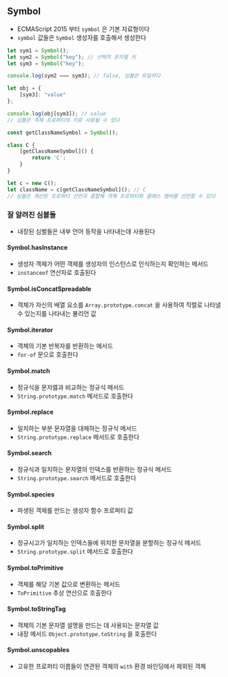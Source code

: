 ## Symbol

* ECMAScript 2015 부터 `symbol` 은 기본 자료형이다
* `symbol` 값들은 `Symbol` 생성자를 호출해서 생성한다

```typescript
let sym1 = Symbol();
let sym2 = Symbol("key"); // 선택적 문자열 키
let sym3 = Symbol("key");

console.log(sym2 === sym3); // false, 심볼은 유일하다

let obj = {
    [sym3]: "value"
};

console.log(obj[sym3]); // value
// 심볼은 객체 프로퍼티의 키로 사용될 수 있다

const getClassNameSymbol = Symbol();

class C {
    [getClassNameSymbol]() {
        return 'C';
    }
}

let c = new C();
let className = c[getClassNameSymbol](); // C
// 심볼은 계산된 프로퍼티 선언과 결합해 객체 프로퍼티와 클래스 멤버를 선언할 수 있다
```

### 잘 알려진 심볼들

* 내장된 심벌들은 내부 언어 동작을 나타내는데 사용된다

#### Symbol.hasInstance

* 생성자 객체가 어떤 객체를 생성자의 인스턴스로 인식하는지 확인하는 메서드
* `instanceof` 연산자로 호출된다

#### Symbol.isConcatSpreadable

* 객체가 자신의 배열 요소를 `Array.prototype.concat` 을 사용하여 직렬로 나타낼 수 있는지를 나타내는 불리언 값

#### Symbol.iterator

* 객체의 기본 반복자를 반환하는 메서드
* `for-of` 문으로 호출한다

#### Symbol.match

* 정규식을 문자엻과 비교하는 정규식 메서드
* `String.prototype.match` 메서드로 호출한다

#### Symbol.replace

* 일치하는 부분 문자열을 대체하는 정규식 메서드
* `String.prototype.replace` 메서드로 호출한다

#### Symbol.search

* 정규식과 일치하는 문자열의 인덱스를 반환하는 정규식 메서드
* `String.prototype.search` 메서드로 호출한다

#### Symbol.species

* 파생된 객체를 만드는 생성자 함수 프로퍼티 값

#### Symbol.split

* 정규시고가 일치하는 인덱스들에 위치한 문자열을 분할하는 정규식 메서드
* `String.prototype.split` 메서드로 호출한다

#### Symbol.toPrimitive

* 객체를 해당 기본 값으로 변환하는 메서드
* `ToPrimitive` 추상 연산으로 호출한다

#### Symbol.toStringTag

* 객체의 기본 문자열 설명을 만드는 데 사용되는 문자열 값
* 내장 메서드 `Object.prototype.toString` 을 호출한다

#### Symbol.unscopables

* 고유한 프로퍼티 이름들이 연관된 객체의 `with` 환경 바인딩에서 제외된 객체